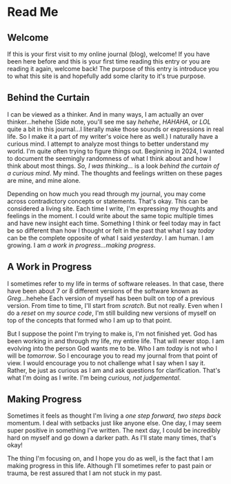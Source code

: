 # Read Me

## Welcome

If this is your first visit to my online journal (blog), welcome! If you have been here before and this is your first time reading this entry or you are reading it again, welcome back! The purpose of this entry is introduce you to what this site is and hopefully add some clarity to it's true purpose.

## Behind the Curtain

I can be viewed as a thinker. And in many ways, I am actually an over thinker...hehehe (Side note, you'll see me say *hehehe*, *HAHAHA*, or *LOL* quite a bit in this journal...I literally make those sounds or expressions in real life. So I make it a part of my writer's voice here as well.) I naturally have a curious mind. I attempt to analyze most things to better understand my world. I'm quite often trying to figure things out. Beginning in 2024, I wanted to document the seemingly randomness of what I think about and how I think about most things. *So, I was thinking...* is a look *behind the curtain of a curious mind*. My mind. The thoughts and feelings written on these pages are mine, and mine alone.

Depending on how much you read through my journal, you may come across contradictory concepts or statements. That's okay. This can be considered a living site. Each time I write, I'm expressing my thoughts and feelings in the moment. I could write about the same topic multiple times and have new insight each time. Something I think or feel today may in fact be so different than how I thought or felt in the past that what I say *today* can be the complete opposite of what I said *yesterday*. I am human. I am growing. I am *a work in progress...making progress*.

## A Work in Progress

I sometimes refer to my life in terms of software releases. In that case, there have been about 7 or 8 different versions of the software known as *Greg*...hehehe Each version of myself has been built on top of a previous version. From time to time, I'll start from *scratch*. But not really. Even when I do a *reset* on my *source code*, I'm still building new versions of myself on top of the concepts that formed who I am up to that point.

But I suppose the point I'm trying to make is, I'm not finished yet. God has been working in and through my life, my entire life. That will never stop. I am evolving into the person God wants me to be. Who I am *today* is not who I will be *tomorrow*. So I encourage you to read my journal from that point of view. I would encourage you to not challenge what I say when I say it. Rather, be just as curious as I am and ask questions for clarification. That's what I'm doing as I write. I'm being *curious, not judgemental*.

## Making Progress

Sometimes it feels as thought I'm living a *one step forward, two steps back* momentum. I deal with setbacks just like anyone else. One day, I may seem super positive in something I've written. The next day, I could be incredibly hard on myself and go down a darker path. As I'll state many times, that's okay!

The thing I'm focusing on, and I hope you do as well, is the fact that I am making progress in this life. Although I'll sometimes refer to past pain or trauma, be rest assured that I am not stuck in my past. 